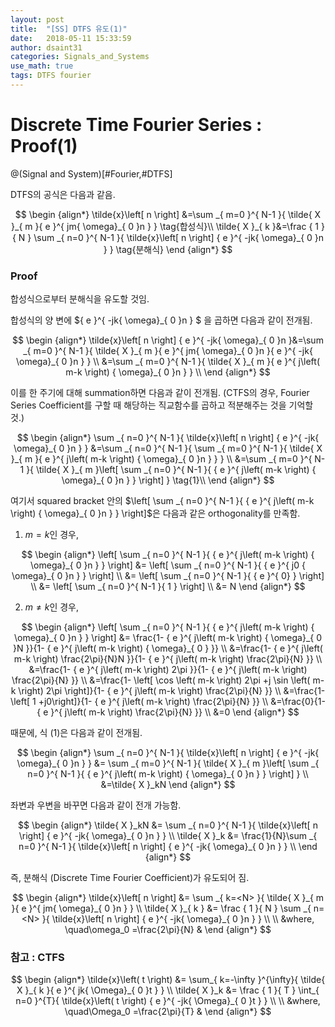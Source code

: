 ```yaml
---
layout: post
title:  "[SS] DTFS 유도(1)"
date:   2018-05-11 15:33:59
author: dsaint31
categories: Signals_and_Systems
use_math: true
tags: DTFS fourier
---
```


# Discrete Time Fourier Series : Proof(1)
@(Signal and System)[#Fourier,#DTFS]

DTFS의 공식은 다음과 같음.

$$
\begin {align*}
\tilde{x}\left[ n \right] &=\sum _{ m=0 }^{ N-1 }{ \tilde{ X }_{ m }{ e }^{ jm{ \omega}_{ 0 }n } }  \tag{합성식}\\ 
\tilde{ X }_{ k }&=\frac { 1 }{ N } \sum _{ n=0 }^{ N-1 }{ \tilde{x}\left[ n \right] { e }^{ -jk{ \omega}_{ 0 }n } } \tag{분해식} 
\end {align*}
$$

### Proof

합성식으로부터 분해식을 유도할 것임.

합성식의 양 변에 ${ e }^{ -jk{ \omega}_{ 0 }n } $ 을 곱하면 다음과 같이 전개됨.

$$
\begin {align*}
 \tilde{x}\left[ n \right] { e }^{ -jk{ \omega}_{ 0 }n }&=\sum _{ m=0 }^{ N-1 }{ \tilde{ X }_{ m }{ e }^{ jm{ \omega}_{ 0 }n }{ e }^{ -jk{ \omega}_{ 0 }n } } \\
 &=\sum _{ m=0 }^{ N-1 }{ \tilde{ X }_{ m }{ e }^{ j\left( m-k \right) { \omega}_{ 0 }n } } \\
\end {align*}
$$

이를 한 주기에 대해 summation하면 다음과 같이 전개됨.
(CTFS의 경우, Fourier Series Coefficient를 구할 때 해당하는 직교함수를 곱하고 적분해주는 것을 기억할 것.)

$$
\begin {align*}
\sum _{ n=0 }^{ N-1 }{ \tilde{x}\left[ n \right] { e }^{ -jk{ \omega}_{ 0 }n } } &=\sum _{ n=0 }^{ N-1 }{ \sum _{ m=0 }^{ N-1 }{ \tilde{ X }_{ m }{ e }^{ j\left( m-k \right) { \omega}_{ 0 }n } }  } \\
&=\sum _{ m=0 }^{ N-1 }{ \tilde{ X }_{ m }\left[ \sum _{ n=0 }^{ N-1 }{ { e }^{ j\left( m-k \right) { \omega}_{ 0 }n } }  \right]  }  \tag{1}\\ 
\end {align*}
$$

여기서 squared bracket 안의 $\left[ \sum _{ n=0 }^{ N-1 }{ { e }^{ j\left( m-k \right) { \omega}_{ 0 }n } }  \right]$은 다음과 같은 orthogonality를 만족함.

1) $m=k$인 경우,

$$
\begin {align*}
\left[ \sum _{ n=0 }^{ N-1 }{ { e }^{ j\left( m-k \right) { \omega}_{ 0 }n } }  \right] &= \left[ \sum _{ n=0 }^{ N-1 }{ { e }^{ j0 { \omega}_{ 0 }n } }  \right] \\
&= \left[ \sum _{ n=0 }^{ N-1 }{ { e }^{ 0} }  \right] \\
&= \left[ \sum _{ n=0 }^{ N-1 }{ 1 }  \right]  \\
&= N
\end {align*}
$$

2) $m\ne k$인 경우,

$$
\begin {align*}
\left[ \sum _{ n=0 }^{ N-1 }{ { e }^{ j\left( m-k \right) { \omega}_{ 0 }n } }  \right] &= 
\frac{1- { e }^{ j\left( m-k \right) { \omega}_{ 0 }N }}{1- { e }^{ j\left( m-k \right) { \omega}_{ 0 } }} \\
&=\frac{1- { e }^{ j\left( m-k \right) \frac{2\pi}{N}N }}{1- { e }^{ j\left( m-k \right) \frac{2\pi}{N} }} \\
&=\frac{1- { e }^{ j\left( m-k \right) 2\pi }}{1- { e }^{ j\left( m-k \right) \frac{2\pi}{N} }} \\
&=\frac{1- \left[ \cos \left( m-k \right) 2\pi +j \sin \left( m-k \right) 2\pi  \right]}{1- { e }^{ j\left( m-k \right) \frac{2\pi}{N} }} \\
&=\frac{1- \left[ 1 +j0\right]}{1- { e }^{ j\left( m-k \right) \frac{2\pi}{N} }} \\
&=\frac{0}{1- { e }^{ j\left( m-k \right) \frac{2\pi}{N} }} \\
&=0
\end {align*}
$$

때문에, 식 $(1)$은 다음과 같이 전개됨.

$$
\begin {align*}
\sum _{ n=0 }^{ N-1 }{ \tilde{x}\left[ n \right] { e }^{ -jk{ \omega}_{ 0 }n } }  &=  \sum _{ m=0 }^{ N-1 }{ \tilde{ X }_{ m }\left[ \sum _{ n=0 }^{ N-1 }{ { e }^{ j\left( m-k \right) { \omega}_{ 0 }n } }  \right]  } \\
&=\tilde{ X }_kN
\end {align*}
$$

좌변과 우변을 바꾸면 다음과 같이 전개 가능함.

$$
\begin {align*}
\tilde{ X }_kN &= \sum _{ n=0 }^{ N-1 }{ \tilde{x}\left[ n \right] { e }^{ -jk{ \omega}_{ 0 }n } }  \\
\tilde{ X }_k &= \frac{1}{N}\sum _{ n=0 }^{ N-1 }{ \tilde{x}\left[ n \right] { e }^{ -jk{ \omega}_{ 0 }n } }  \\
\end {align*}
$$

즉, 분해식 (Discrete Time Fourier Coefficient)가 유도되어 짐.

$$
\begin {align*}
\tilde{x}\left[ n \right] &= \sum _{ k=<N> }{ \tilde{ X }_{ m }{ e }^{ jm{ \omega}_{ 0 }n } } \\ 
\tilde{ X }_{ k } &= \frac { 1 }{ N } \sum _{ n=<N> }{ \tilde{x}\left[ n \right] { e }^{ -jk{ \omega}_{ 0 }n } } \\ \\ 
&where, \quad\omega_0 =\frac{2\pi}{N} &
\end {align*}
$$

### 참고 : CTFS

$$
\begin {align*}
\tilde{x}\left( t \right) &= \sum_{ k=-\infty }^{\infty}{ \tilde{ X }_{ k }{ e }^{ jk{ \Omega}_{ 0 }t } } \\ 
\tilde{ X }_k &= \frac { 1 }{ T } \int_{ n=0 }^{T}{ \tilde{x}\left( t \right) { e }^{ -jk{ \Omega}_{ 0 }t } } \\ \\ 
&where, \quad\Omega_0 =\frac{2\pi}{T} &
\end {align*}
$$

